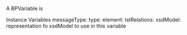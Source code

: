 A BPVariable is 

Instance Variables
	messageType:
	type:
	element:
	lstRelations: <collection with the information of all relations>
	xsdModel: representation fo xsdModel to use in this variable

